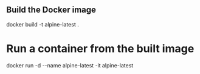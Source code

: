 ## Build the Docker image
docker build -t alpine-latest .

# Run a container from the built image
docker run -d --name alpine-latest -it alpine-latest
